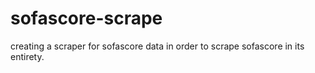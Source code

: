 # sofascore-scrape
creating a scraper for sofascore data in order to scrape sofascore in its entirety.
